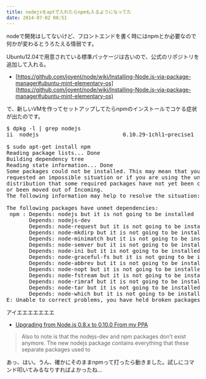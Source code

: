 ```yaml
---
title: nodejsをaptで入れたらnpmも入るようになってた
date: 2014-07-02 08:51
---
```

nodeで開発はしてないけど、フロントエンドを書く時にはnpmとか必要なので何かが変わるとうろたえる情弱です。

Ubuntu12.04で用意されている標準パッケージは古いので、公式のリポジトリを追加して入れる。

- [https://github.com/joyent/node/wiki/Installing-Node.js-via-package-manager#ubuntu-mint-elementary-os](https://github.com/joyent/node/wiki/Installing-Node.js-via-package-manager#ubuntu-mint-elementary-os)

で、新しいVMを作ってセットアップしてたらnpmのインストールでコケる症状が出たのです。

<pre>
$ dpkg -l | grep nodejs
ii  nodejs                          0.10.29-1chl1~precise1            Node.js event-based server-side javascript engine

$ sudo apt-get install npm
Reading package lists... Done
Building dependency tree
Reading state information... Done
Some packages could not be installed. This may mean that you have
requested an impossible situation or if you are using the unstable
distribution that some required packages have not yet been created
or been moved out of Incoming.
The following information may help to resolve the situation:

The following packages have unmet dependencies:
 npm : Depends: nodejs but it is not going to be installed
       Depends: nodejs-dev
       Depends: node-request but it is not going to be installed
       Depends: node-mkdirp but it is not going to be installed
       Depends: node-minimatch but it is not going to be installed
       Depends: node-semver but it is not going to be installed
       Depends: node-ini but it is not going to be installed
       Depends: node-graceful-fs but it is not going to be installed
       Depends: node-abbrev but it is not going to be installed
       Depends: node-nopt but it is not going to be installed
       Depends: node-fstream but it is not going to be installed
       Depends: node-rimraf but it is not going to be installed
       Depends: node-tar but it is not going to be installed
       Depends: node-which but it is not going to be installed
E: Unable to correct problems, you have held broken packages.
</pre>

アイエエエエエエエ

- [Upgrading from Node.js 0.8.x to 0.10.0 From my PPA](https://chrislea.com/2013/03/15/upgrading-from-node-js-0-8-x-to-0-10-0-from-my-ppa/)

> Also to note is that the nodejs-dev and npm packages don’t exist anymore. The new nodejs package contains everything that these separate packages used to

あっ、はい。うん、確かにそのままnpmって打ったら動きました。試しにコマンド叩いてみるなりすればよかったね…
